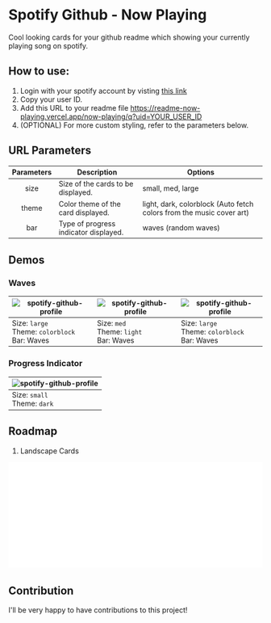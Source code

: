 # Spotify Github - Now Playing

Cool looking cards for your github readme which showing your currently playing song on spotify.

## How to use:
1. Login with your spotify account by visting [this link](https://readme-now-playing.vercel.app/)
2. Copy your user ID.
3. Add this URL to your readme file https://readme-now-playing.vercel.app/now-playing/q?uid=YOUR_USER_ID
4. (OPTIONAL) For more custom styling, refer to the parameters below.

## URL Parameters
| Parameters | Description                           | Options                                                              |
|:----------:|---------------------------------------|----------------------------------------------------------------------|
|    size    | Size of the cards to be displayed.    | small, med, large                                                    |
|    theme   | Color theme of the card displayed.    | light, dark, colorblock (Auto fetch colors from the music cover art) |
|     bar    | Type of progress indicator displayed. | waves (random waves)                                                 |

## Demos

### Waves

|![spotify-github-profile](https://readme-now-playing.vercel.app/now-playing/q?uid=bwygdf3k5na8cdy8ek3ofoteq&size=large&theme=colorblock&bar=waves)|![spotify-github-profile](https://readme-now-playing.vercel.app/now-playing/q?uid=bwygdf3k5na8cdy8ek3ofoteq&size=med&theme=light&bar=waves)|![spotify-github-profile](https://readme-now-playing.vercel.app/now-playing/q?uid=bwygdf3k5na8cdy8ek3ofoteq&size=large&theme=colorblock&bar=waves)|
|---|---|---|
|Size: `large`<br />Theme: `colorblock`<br />Bar: Waves|Size: `med`<br />Theme: `light`<br />Bar: Waves|Size: `large`<br />Theme: `colorblock`<br />Bar: Waves|


### Progress Indicator
|![spotify-github-profile](https://readme-now-playing.vercel.app/now-playing/q?uid=bwygdf3k5na8cdy8ek3ofoteq&size=small&theme=dark)|
|---|
|Size: `small`<br />Theme: `dark`|


## Roadmap

1. Landscape Cards

![spotify-github-profile](docs/card_landscape_large.svg)
<!-- ![spotify-github-profile](https://readme-now-playing.vercel.app/now-playing/q?uid=bwygdf3k5na8cdy8ek3ofoteq&size=small&background=dark&test=true) -->
<!-- ![spotify-github-profile](https://now-playing.15adityagaikwad.repl.co/now-playing/q?uid=bwygdf3k5na8cdy8ek3ofoteq&size=small&background=dark) -->

<!-- ![spotify-github-profil](https://now-playing.15adityagaikwad.repl.co/now-playing/q?uid=bwygdf3k5na8cdy8ek3ofoteq&size=small) -->
<!-- ![testing svg rendering in github markdown](docs/card_small.svg) -->

## Contribution
I'll be very happy to have contributions to this project!

